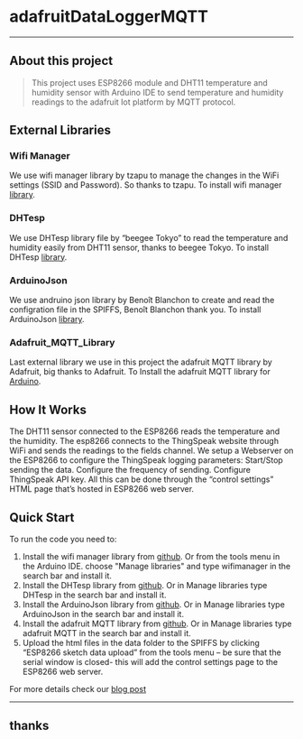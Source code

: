 # adafruitDataLoggerMQTT
----
## About this project

> This project uses ESP8266 module and DHT11 temperature and humidity sensor with Arduino IDE to send temperature and humidity readings to the adafruit Iot platform by MQTT protocol.

## External Libraries
### Wifi Manager

We use wifi manager library by tzapu to manage the changes in the WiFi settings (SSID and Password). So thanks to tzapu. To install wifi manager [library](https://github.com/tzapu/WiFiManager).
### DHTesp

We use DHTesp library file by “beegee Tokyo” to read the temperature and humidity easily from DHT11 sensor, thanks to beegee Tokyo. To install DHTesp [library](https://github.com/beegee-tokyo/DHTesp).

### ArduinoJson

We use andruino json library by Benoît Blanchon to create and read the configration file in the SPIFFS, Benoît Blanchon thank you. To install ArduinoJson [library](https://github.com/bblanchon/ArduinoJson).

### Adafruit_MQTT_Library﻿

 Last external library we use in this project the adafruit MQTT library by Adafruit, big thanks to Adafruit. To Install the adafruit MQTT library for [Arduino](https://github.com/adafruit/Adafruit_MQTT_Library).
 
## How It Works

The DHT11 sensor connected to the ESP8266 reads the temperature and the humidity. The esp8266 connects to the ThingSpeak website through WiFi and sends the readings to the fields channel. We setup a Webserver on the ESP8266 to configure the ThingSpeak logging parameters: Start/Stop sending the data. Configure the frequency of sending. Configure ThingSpeak API key. All this can be done through the “control settings” HTML page that’s hosted in ESP8266 web server.
## Quick Start

To run the code you need to:

 1. Install the wifi manager library from [github](https://github.com/tzapu/WiFiManager). Or from the tools menu in the Arduino IDE. choose "Manage libraries" and type wifimanager in the search bar and install it.
 2. Install the DHTesp library from [github](https://github.com/beegee-tokyo/DHTesp). Or in Manage libraries type DHTesp in the search bar and install it.
 3.	Install the ArduinoJson  library from [github](https://github.com/bblanchon/ArduinoJson). Or in Manage libraries type ArduinoJson in the search bar and install it.
 4.	Install the adafruit MQTT library from [github](https://github.com/adafruit/Adafruit_MQTT_Library). Or in Manage libraries type adafruit MQTT in the search bar and install it.
 5. Upload the html files in the data folder to the SPIFFS by clicking “ESP8266 sketch data upload” from the tools menu – be sure that the serial window is closed- this will add the control settings page to the ESP8266 web server.

For more details check our [blog post](https://www.the-diy-life.co/2019/09/03/esp8266-and-adafruit-io/)

----
## thanks